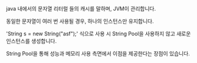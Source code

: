 java 내에서의 문자열 리터럴 들의 캐시를 말하며, JVM이 관리합니다.

동일한 문자열이 여러 번 사용될 경우, 하나의 인스턴스만 유지합니다.

'String s = new String("asf");' 식으로 사용 시 String Pool을 사용하지 않고 새로운 인스턴스를 생성합니다.

String Pool을 통해 성능과 메모리 사용 측면에서 이점을 제공한다는 장점이 있습니다.
